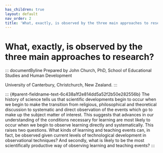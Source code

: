 ```yaml
---
has_children: true
layout: default
nav_order: 2
title: 'What, exactly, is observed by the three main approaches to research? '
---
```

# What, exactly, is observed by the three main approaches to research? 


::: documentByline
Prepared by John Church, PhD, School of Educational Studies and Human
Development

University of Canterbury, Christchurch, New Zealand.
:::

::: {#parent-fieldname-text-6c438a1f2e814dd5a52f2b50e282556b}
The history of science tells us that scientific developments begin to
occur when we begin to make the transition from religious, philosophical
and theoretical discussion to systematic and direct observation of the
events which go to make up the subject matter of interest. This suggests
that advances in our understanding of the conditions necessary for
learning are most likely to occur when we begin to observe learning
directly and systematically. This raises two questions. What kinds of
learning and teaching events can, in fact, be observed given current
levels of technological development in observational techniques? And
secondly, what is likely to be the most scientifically productive way of
observing learning and teaching events?
:::

